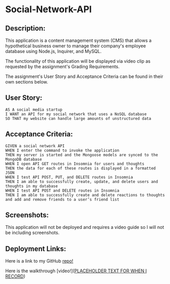# Social-Network-API

## Description:

This application is a content management system (CMS) that allows a hypothetical business owner to manage their company's employee database using Node.js, Inquirer, and MySQL.

The functionality of this application will be displayed via video clip as requested by the assignment's Grading Requirements.

The assignment's User Story and Acceptance Criteria can be found in their own sections below.

## User Story:

```
AS A social media startup
I WANT an API for my social network that uses a NoSQL database
SO THAT my website can handle large amounts of unstructured data
```

## Acceptance Criteria:

```
GIVEN a social network API
WHEN I enter the command to invoke the application
THEN my server is started and the Mongoose models are synced to the MongoDB database
WHEN I open API GET routes in Insomnia for users and thoughts
THEN the data for each of these routes is displayed in a formatted JSON
WHEN I test API POST, PUT, and DELETE routes in Insomnia
THEN I am able to successfully create, update, and delete users and thoughts in my database
WHEN I test API POST and DELETE routes in Insomnia
THEN I am able to successfully create and delete reactions to thoughts and add and remove friends to a user’s friend list
```

## Screenshots:

This application will not be deployed and requires a video guide so I will not be including screenshots.

## Deployment Links:

Here is a link to my GitHub [repo!](https://github.com/roldanmoncada/social-network-api)

Here is the walkthrough [video!]([PLACEHOLDER TEXT FOR WHEN I RECORD](https://drive.google.com/file/d/1a0JT71eMe14FvAtkUhZLF9N--RQWOl0L/view))